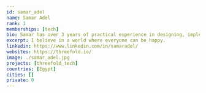 ```yaml
---
id: samar_adel
name: Samar Adel
rank: 1
memberships: [tech]
bio: Samar has over 3 years of practical experience in designing, implementing software, including web and mobile UI development, API design and she is passionate about everything Javascript, Designing pages as well. she loves exploring new libraries.
excerpt: I believe in a world where everyone can be happy.
linkedin: https://www.linkedin.com/in/samaradel/
websites: https://threefold.io/
image: ./samar_adel.jpg
projects: [threefold_tech]
countries: [Egypt]
cities: []
private: 0
---
```

